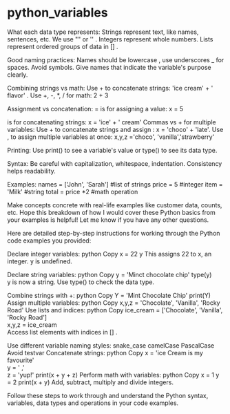 # python_variables
What each data type represents:
Strings represent text, like names, sentences, etc. We use "" or '' . Integers represent whole numbers. Lists represent ordered groups of data in [] .

Good naming practices:
Names should be lowercase , use underscores _ for spaces. Avoid symbols. Give names that indicate the variable's purpose clearly.

Combining strings vs math:
Use + to concatenate strings: 'ice cream' + ' flavor' . Use +, -, *, / for math: 2 + 3

Assignment vs concatenation:
= is for assigning a value: x = 5

is for concatenating strings: x = 'ice' + ' cream'
Commas vs + for multiple variables:
Use + to concatenate strings and assign : x = 'choco' + 'late'.
Use , to assign multiple variables at once: x,y,z ='choco', 'vanilla','strawberry'

Printing:
Use print() to see a variable's value or type() to see its data type.

Syntax:
Be careful with capitalization, whitespace, indentation. Consistency helps readability.

Examples:
names = ['John', 'Sarah'] #list of strings
price = 5 #integer
item = 'Milk' #string
total = price *2 #math operation

Make concepts concrete with real-life examples like customer data, counts, etc.
Hope this breakdown of how I would cover these Python basics from your examples is helpful! Let me know if you have any other questions.

Here are detailed step-by-step instructions for working through the Python code examples you provided:

Declare integer variables:
python
Copy
x = 22
y
This assigns 22 to x, an integer. y is undefined.

Declare string variables:
python
Copy
y = 'Minct chocolate chip'
type(y)  
y is now a string. Use type() to check the data type.

Combine strings with +:
python
Copy
Y = 'Mint Chocolate Chip'
print(Y)
Assign multiple variables:
python
Copy
x,y,z = 'Chocolate', 'Vanilla', 'Rocky Road'
Use lists and indices:
python
Copy
ice_cream = ['Chocolate', 'Vanilla', 'Rocky Road']  
x,y,z = ice_cream   
Access list elements with indices in [] .

Use different variable naming styles:
snake_case
camelCase
PascalCase
Avoid testvar
Concatenate strings:
python
Copy
x = 'ice Cream is my favourite'  
y =  ' ,'  
z = 'yup!'
print(x + y + z)
Perform math with variables:
python
Copy
x = 1
y = 2 
print(x + y)
Add, subtract, multiply and divide integers.

Follow these steps to work through and understand the Python syntax, variables, data types and operations in your code examples.

